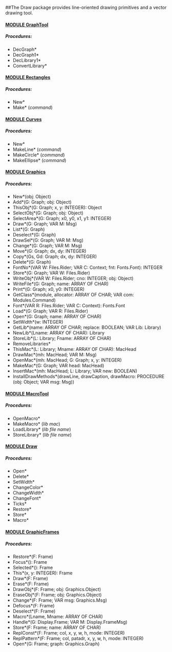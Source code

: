##The Draw package provides line-oriented drawing primitives and a vector drawing tool.


#### [MODULE GraphTool](https://github.com/io-core/Draw/blob/main/GraphTool.Mod)
##### Procedures:
* DecGraph*
* DecGraph1*
* DecLibrary1*
* ConvertLibrary*

#### [MODULE Rectangles](https://github.com/io-core/Draw/blob/main/Rectangles.Mod)
##### Procedures:
* New*
* Make*  (*command*)

#### [MODULE Curves](https://github.com/io-core/Draw/blob/main/Curves.Mod)
##### Procedures:
* New*
* MakeLine*  (*command*)
* MakeCircle*  (*command*)
* MakeEllipse*  (*command*)

#### [MODULE Graphics](https://github.com/io-core/Draw/blob/main/Graphics.Mod)
##### Procedures:
* New*(obj: Object)
* Add*(G: Graph; obj: Object)
* ThisObj*(G: Graph; x, y: INTEGER): Object
* SelectObj*(G: Graph; obj: Object)
* SelectArea*(G: Graph; x0, y0, x1, y1: INTEGER)
* Draw*(G: Graph; VAR M: Msg)
* List*(G: Graph)
* Deselect*(G: Graph)
* DrawSel*(G: Graph; VAR M: Msg)
* Change*(G: Graph; VAR M: Msg)
* Move*(G: Graph; dx, dy: INTEGER)
* Copy*(Gs, Gd: Graph; dx, dy: INTEGER)
* Delete*(G: Graph)
* FontNo*(VAR W: Files.Rider; VAR C: Context; fnt: Fonts.Font): INTEGER
* Store*(G: Graph; VAR W: Files.Rider)
* WriteObj*(VAR W: Files.Rider; cno: INTEGER; obj: Object)
* WriteFile*(G: Graph; name: ARRAY OF CHAR)
* Print*(G: Graph; x0, y0: INTEGER)
* GetClass*(module, allocator: ARRAY OF CHAR; VAR com: Modules.Command)
* Font*(VAR R: Files.Rider; VAR C: Context): Fonts.Font
* Load*(G: Graph; VAR R: Files.Rider)
* Open*(G: Graph; name: ARRAY OF CHAR)
* SetWidth*(w: INTEGER)
* GetLib*(name: ARRAY OF CHAR; replace: BOOLEAN; VAR Lib: Library)
* NewLib*(Lname: ARRAY OF CHAR): Library
* StoreLib*(L: Library; Fname: ARRAY OF CHAR)
* RemoveLibraries*
* ThisMac*(L: Library; Mname: ARRAY OF CHAR): MacHead
* DrawMac*(mh: MacHead; VAR M: Msg)
* OpenMac*(mh: MacHead; G: Graph; x, y: INTEGER)
* MakeMac*(G: Graph; VAR head: MacHead)
* InsertMac*(mh: MacHead; L: Library; VAR new: BOOLEAN)
* InstallDrawMethods*(drawLine, drawCaption, drawMacro: PROCEDURE (obj: Object; VAR msg: Msg))

#### [MODULE MacroTool](https://github.com/io-core/Draw/blob/main/MacroTool.Mod)
##### Procedures:
* OpenMacro*
* MakeMacro*  (*lib mac*)
* LoadLibrary*  (*lib file name*)
* StoreLibrary*  (*lib file name*)

#### [MODULE Draw](https://github.com/io-core/Draw/blob/main/Draw.Mod)
##### Procedures:
* Open*
* Delete*
* SetWidth*
* ChangeColor*
* ChangeWidth*
* ChangeFont*
* Ticks*
* Restore*
* Store*
* Macro*

#### [MODULE GraphicFrames](https://github.com/io-core/Draw/blob/main/GraphicFrames.Mod)
##### Procedures:
* Restore*(F: Frame)
* Focus*(): Frame
* Selected*(): Frame
* This*(x, y: INTEGER): Frame
* Draw*(F: Frame)
* Erase*(F: Frame)
* DrawObj*(F: Frame; obj: Graphics.Object)
* EraseObj*(F: Frame; obj: Graphics.Object)
* Change*(F: Frame; VAR msg: Graphics.Msg)
* Defocus*(F: Frame)
* Deselect*(F: Frame)
* Macro*(Lname, Mname: ARRAY OF CHAR)
* Handle*(G: Display.Frame; VAR M: Display.FrameMsg)
* Store*(F: Frame; name: ARRAY OF CHAR)
* ReplConst*(F: Frame; col, x, y, w, h, mode: INTEGER)
* ReplPattern*(F: Frame; col, patadr, x, y, w, h, mode: INTEGER)
* Open*(G: Frame; graph: Graphics.Graph) 
